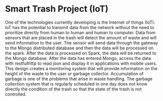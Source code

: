 # Smart Trash Project (IoT)

One of the technologies currently developing is the Internet of things (IoT). IoT has the potential to transmit data from the network without the need to prioritize directly from human to human and human to computer. Data from sensors that are placed in the trash will detect the amount of waste and will send information to the user. The sensor will send data through the gateway to the Mongo distributed database and then the data will be processed on the spark. After the data is processed on Spark, the data will be returned to the Mongo database. After the data has entered Mongo, access the data with restfullhttp to read json and display it in applications with mobile users. This design creates a monitoring system that will provide information on the height of the waste to the user or garbage collector. Accumulation of garbage is one of the problems that arise in waste handling. The garbage collection system that is regularly scheduled in one day does not know directly the condition of the trash so that the state of the trash is not controlled.
